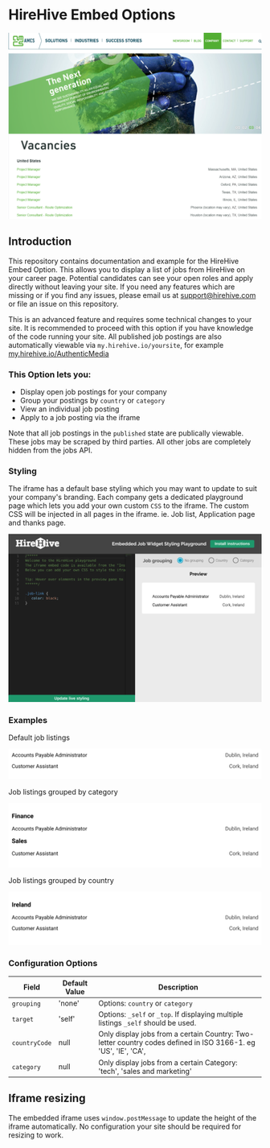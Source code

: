 # HireHive Embed Options

![job postings api](https://raw.githubusercontent.com/hirehive/embed-options/master/images/embed-example.png)

## Introduction

This repository contains documentation and example for the HireHive Embed Option. 
This allows you to display a list of jobs from HireHive on your career page. Potential candidates can see your open roles and apply directly without leaving your site.
If you need any features which are missing or if you find any issues, please email us at
[support@hirehive.com](mailto:support@hirehive.com) or file an issue on this repository.

This is an advanced feature and requires some technical changes to your site.
It is recommended to proceed with this option if you have knowledge of the code running your site. 
All published job postings are also automatically viewable via
`my.hirehive.io/yoursite`, for example
[my.hirehive.io/AuthenticMedia](https://my.hirehive.io/AuthenticMedia)

### This Option lets you:

- Display open job postings for your company
- Group your postings by `country` or `category`
- View an individual job posting 
- Apply to a job posting via the iframe

Note that all job postings in the `published` state are publically viewable.
These jobs may be scraped by third parties. All other jobs are completely
hidden from the jobs API.

###  Styling

The iframe has a default base styling which you may want to update to suit your company's branding.
Each company gets a dedicated playground page which lets you add your own custom `CSS` to the iframe.
The custom CSS will be injected in all pages in the iframe. ie. Job list, Application page and thanks page.

<img src="https://raw.githubusercontent.com/hirehive/embed-options/master/images/playground.png">

### Examples
[](#examples)

Default job listings

[<img src="https://raw.githubusercontent.com/hirehive/embed-options/master/images/no-grouping.png">](http://codepen.io/)

Job listings grouped by category

[<img src="https://raw.githubusercontent.com/hirehive/embed-options/master/images/category-grouping.png">](http://codepen.io/)

Job listings grouped by country

[<img src="https://raw.githubusercontent.com/hirehive/embed-options/master/images/country-grouping.png">](http://codepen.io/)

### Configuration Options

| Field             | Default Value | Description                   |
| ----------------- | ------------- | ----------------------------- |
| `grouping` | 'none' | Options: `country` or `category` 
| `target` | 'self' | Options: `_self` or `_top`. If displaying multiple listings `_self` should be used.
| `countryCode` | null |  Only display jobs from a certain Country: Two-letter country codes defined in ISO 3166-1. eg 'US', 'IE', 'CA',
| `category` | null | Only display jobs from a certain Category: 'tech', 'sales and marketing'


## Iframe resizing

The embedded iframe uses `window.postMessage` to update the height of the iframe automatically.
No configuration your site should be required for resizing to work.
